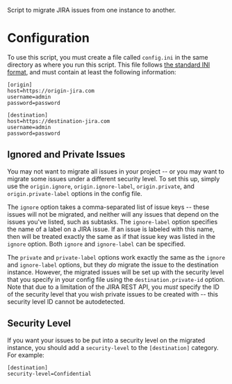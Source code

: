 Script to migrate JIRA issues from one instance to another.

# Configuration

To use this script, you must create a file called `config.ini` in the same
directory as where you run this script. This file follows [the standard INI
format](https://en.wikipedia.org/wiki/INI_file), and must contain at least the
following information:

    [origin]
    host=https://origin-jira.com
    username=admin
    password=password

    [destination]
    host=https://destination-jira.com
    username=admin
    password=password

## Ignored and Private Issues

You may not want to migrate all issues in your project -- or you may want to
migrate some issues under a different security level. To set this up, simply
use the `origin.ignore`, `origin.ignore-label`, `origin.private`, and
`origin.private-label` options in the config file.

The `ignore` option takes a comma-separated list of issue keys -- these issues
will not be migrated, and neither will any issues that depend on the issues
you've listed, such as subtasks. The `ignore-label` option specifies the name
of a label on a JIRA issue. If an issue is labeled with this name, then will be
treated exactly the same as if that issue key was listed in the `ignore` option.
Both `ignore` and `ignore-label` can be specified.

The `private` and `private-label` options work exactly the same as the `ignore`
and `ignore-label` options, but they *do* migrate the issue to the destination
instance. However, the migrated issues will be set up with the security level
that you specify in your config file using the `destination.private-id` option.
Note that due to a limitation of the JIRA REST API, you *must* specify the ID
of the security level that you wish private issues to be created with -- this
security level ID cannot be autodetected.

## Security Level

If you want your issues to be put into a security level on the migrated instance,
you should add a `security-level` to the `[destination]` category. For example:

    [destination]
    security-level=Confidential
